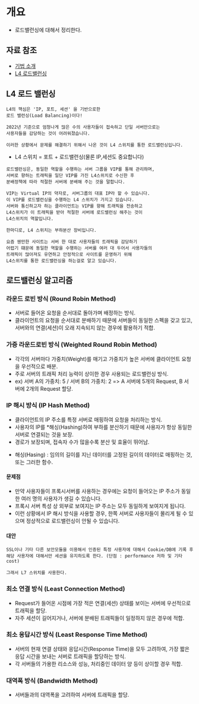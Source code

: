 # 개요 
- 로드밸런싱에 대해서 정리한다. 

## 자료 참조 
- [기법 소개](https://co-no.tistory.com/22)
- [L4 로드밸런싱](https://finerss.tistory.com/entry/L4-%EB%A1%9C%EB%93%9C%EB%B0%B8%EB%9F%B0%EC%8B%B1) 


## L4 로드 밸런싱
```
L4의 핵심은 'IP, 포트, 세션' 을 기반으로한 
로드 밸런싱(Load Balancing)이다!
```
```
2022년 기준으로 엄청나게 많은 수의 사용자들이 접속하고 단일 서버만으로는
사용자들을 감당하는 것이 어려워졌습니다. 

이러한 상황에서 문제를 해결하기 위해서 나온 것이 L4 스위치를 통한 로드밸런싱입니다.
```

* L4 스위치 = 포트 + 로드밸런싱(물론 IP,세션도 중요합니다)

```
로드밸런싱은, 동일한 역할을 수행하는 서버 그룹을 VIP를 통해 관리하며, 
서버로 향하는 트래픽을 일단 VIP를 가진 L4스위치로 수신한 후 
분배정책에 따라 적절한 서버에 분배해 주는 것을 말합니다.
```

```
VIP는 Virtual IP의 약자로, 서버그룹의 대표 IP라 할 수 있습니다. 
이 VIP를 로드밸런싱을 수행하는 L4 스위치가 가지고 있습니다.
서버와 통신하고자 하는 클라이언트는 VIP를 향해 트래픽을 전송하고 
L4스위치가 이 트래픽을 받아 적절한 서버에 로드밸런싱 해주는 것이 
L4스위치의 역할입니다.

한마디로, L4 스위치는 부하분산 장비입니다.

요즘 웬만한 사이트는 서버 한 대로 사용자들의 트래픽을 감당하기 
어렵기 떄문에 동일한 역할을 수행하는 서버를 여러 대 두어서 사용자들의 
트래픽이 많아져도 유연하고 안정적으로 사이트를 운영하기 위해 
L4스위치를 통한 로드밸런싱을 하는걸로 알고 있습니다.
```

## 로드밸런싱 알고리즘

### 라운드 로빈 방식 (Round Robin Method)
- 서버로 들어온 요청을 순서대로 돌아가며 배정하는 방식. 
- 클라이언트의 요청을 순서대로 분배하기 때문에 서버들이 동일한 스펙을 갖고 있고, 서버와의 연결(세션)이 오래 지속되지 않는 경우에 활용하기 적합.

### 가중 라운드로빈 방식 (Weighted Round Robin Method)
- 각각의 서버마다 가중치(Weight)를 매기고 가중치가 높은 서버에 클라이언트 요청을 우선적으로 배분.
- 주로 서버의 트래픽 처리 능력이 상이한 경우 사용되는 로드밸런싱 방식.
- ex) 서버 A의 가중치: 5 / 서버 B의 가중치: 2
  => A 서버에 5개의 Request, B 서버에 2개의 Request 할당.

### IP 해시 방식 (IP Hash Method)
- 클라이언트의 IP 주소를 특정 서버로 매핑하여 요청을 처리하는 방식.
- 사용자의 IP를 *해싱(Hashing)하여 부하를 분산하기 때문에 사용자가 항상 동일한 서버로 연결되는 것을 보장.
- 경로가 보장되며, 접속자 수가 많을수록 분산 및 효율이 뛰어남.

* 해싱(Hasing) : 임의의 길이를 지닌 데이터를 고정된 길이의 데이터로 매핑하는 것, 또는 그러한 함수.

#### 문제점
- 만약 사용자들이 프록시서버를 사용하는 경우에는 요청이 들어오는 IP 주소가 동일한 여러 명의 사용자가 생길 수 있습니다.
- 프록시 서버 특성 상 외부로 보여지는 IP 주소는 모두 동일하게 보여지게 됩니다. 
- 이런 상황에서 IP 해시 방식을 사용할 경우, 한쪽 서버로 사용자들이 몰리게 될 수 있으며 정상적으로 로드밸런싱이 안될 수 있습니다. 

#### 대안
```
SSL이나 기타 다른 보안모듈을 이용해서 인증된 특정 사용자에 대해서 Cookie/DB에 기록 후
해당 사용자에 대해서만 세션을 유지하도록 한다. (단점 : performance 저하 및 기타 cost)

그래서 L7 스위치를 사용한다.

```

### 최소 연결 방식 (Least Connection Method)
- Request가 들어온 시점에 가장 적은 연결(세션) 상태를 보이는 서버에 우선적으로 트래픽을 할당.
- 자주 세션이 길어지거나, 서버에 분배된 트래픽들이 일정하지 않은 경우에 적합.

### 최소 응답시간 방식 (Least Response Time Method)
- 서버의 현재 연결 상태와 응답시간(Response Time)을 모두 고려하여, 가장 짧은 응답 시간을 보내는 서버로 트래픽을 할당하는 방식.
- 각 서버들의 가용한 리소스와 성능, 처리중인 데이터 양 등이 상이할 경우 적합.

### 대역폭 방식 (Bandwidth Method)
- 서버들과의 대역폭을 고려하여 서버에 트래픽을 할당.
